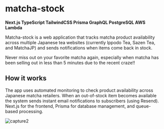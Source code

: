 # matcha-stock
**Next.js TypeScript TailwindCSS Prisma GraphQL PostgreSQL AWS Lambda**

Matcha-stock is a web application that tracks matcha product availability across multiple Japanese tea websites (currently Ippodo Tea, Sazen Tea, and MatchaJP) and sends notifications when items come back in stock.

Never miss out on your favorite matcha again, especially when matcha has been selling out in less than 5 minutes due to the recent craze!!

## How it works
The app uses automated monitoring to check product availability across Japanese matcha retailers. When an out-of-stock item becomes available the system sends instant email notifications to subscribers (using Resend). Next.js for the frontend, Prisma for database management, and queue-based processing.

![capture2](https://github.com/user-attachments/assets/b1f79d1f-c10f-4153-9c8d-25716061bcfe)
